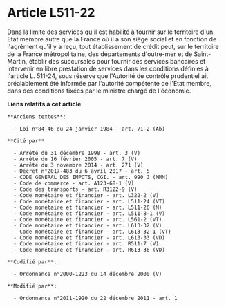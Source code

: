 # Article L511-22

Dans la limite des services qu'il est habilité à fournir sur le territoire d'un Etat membre autre que la France où il a son
siège social et en fonction de l'agrément qu'il y a reçu, tout établissement de crédit peut, sur le territoire de la France
métropolitaine, des départements d'outre-mer et de Saint-Martin, établir des succursales pour fournir des services bancaires
et intervenir en libre prestation de services dans les conditions définies à l'article L. 511-24, sous réserve que l'Autorité
de contrôle prudentiel ait préalablement été informée par l'autorité compétente de l'Etat membre, dans des conditions fixées
par le ministre chargé de l'économie.

**Liens relatifs à cet article**

	**Anciens textes**:

	  - Loi n°84-46 du 24 janvier 1984 - art. 71-2 (Ab)

	**Cité par**:

	  - Arrêté du 31 décembre 1998 - art. 3 (V)
	  - Arrêté du 16 février 2005 - art. 7 (V)
	  - Arrêté du 3 novembre 2014 - art. 271 (V)
	  - Décret n°2017-483 du 6 avril 2017 - art. 5
	  - CODE GENERAL DES IMPOTS, CGI. - art. 990 J (MMN)
	  - Code de commerce - art. A123-68-1 (V)
	  - Code des transports - art. R3122-9 (V)
	  - Code monétaire et financier - art. L322-2 (V)
	  - Code monétaire et financier - art. L511-24 (VT)
	  - Code monétaire et financier - art. L511-26 (M)
	  - Code monétaire et financier - art. L511-8-1 (V)
	  - Code monétaire et financier - art. L561-2 (VT)
	  - Code monétaire et financier - art. L613-32 (V)
	  - Code monétaire et financier - art. L613-32-1 (VT)
	  - Code monétaire et financier - art. L613-33 (VD)
	  - Code monétaire et financier - art. R511-7 (V)
	  - Code monétaire et financier - art. R613-36 (VD)

	**Codifié par**:

	  - Ordonnance n°2000-1223 du 14 décembre 2000 (V)

	**Modifié par**:

	  - Ordonnance n°2011-1920 du 22 décembre 2011 - art. 1
